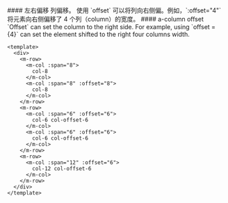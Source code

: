 <cn>
#### 左右偏移
列偏移。
使用 `offset` 可以将列向右侧偏。例如，`:offset="4"` 将元素向右侧偏移了 4 个列（column）的宽度。
</cn>

<us>
#### a-column offset
`Offset` can set the column to the right side. For example, using `offset = {4}` can set the element shifted to the right four columns width.
</us>

```vue
<template>
  <div>
    <m-row>
      <m-col :span="8">
        col-8
      </m-col>
      <m-col :span="8" :offset="8">
        col-8
      </m-col>
    </m-row>
    <m-row>
      <m-col :span="6" :offset="6">
        col-6 col-offset-6
      </m-col>
      <m-col :span="6" :offset="6">
        col-6 col-offset-6
      </m-col>
    </m-row>
    <m-row>
      <m-col :span="12" :offset="6">
        col-12 col-offset-6
      </m-col>
    </m-row>
  </div>
</template>
```
